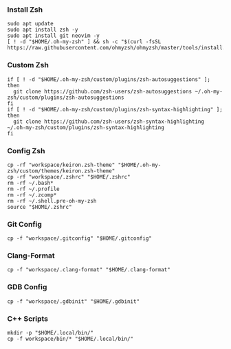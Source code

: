 ### Install Zsh
```shell
sudo apt update
sudo apt install zsh -y
sudo apt install git neovim -y
[ ! -d "$HOME/.oh-my-zsh" ] && sh -c "$(curl -fsSL https://raw.githubusercontent.com/ohmyzsh/ohmyzsh/master/tools/install.sh)"
```

### Custom Zsh
```shell
if [ ! -d "$HOME/.oh-my-zsh/custom/plugins/zsh-autosuggestions" ]; then
  git clone https://github.com/zsh-users/zsh-autosuggestions ~/.oh-my-zsh/custom/plugins/zsh-autosuggestions
fi
if [ ! -d "$HOME/.oh-my-zsh/custom/plugins/zsh-syntax-highlighting" ]; then
  git clone https://github.com/zsh-users/zsh-syntax-highlighting ~/.oh-my-zsh/custom/plugins/zsh-syntax-highlighting
fi
```

### Config Zsh 
```shell
cp -rf "workspace/keiron.zsh-theme" "$HOME/.oh-my-zsh/custom/themes/keiron.zsh-theme"
cp -rf "workspace/.zshrc" "$HOME/.zshrc"
rm -rf ~/.bash*
rm -rf ~/.profile
rm -rf ~/.zcomp*
rm -rf ~/.shell.pre-oh-my-zsh
source "$HOME/.zshrc"
```

### Git Config
```shell
cp -f "workspace/.gitconfig" "$HOME/.gitconfig"
```

### Clang-Format
```shell
cp -f "workspace/.clang-format" "$HOME/.clang-format"
```

### GDB Config
```shell
cp -f "workspace/.gdbinit" "$HOME/.gdbinit"
```

### C++ Scripts
```shell
mkdir -p "$HOME/.local/bin/"
cp -f workspace/bin/* "$HOME/.local/bin/"
```
